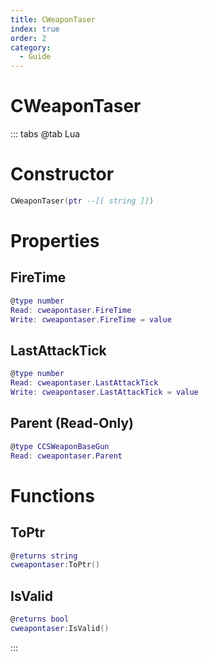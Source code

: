 ```yaml
---
title: CWeaponTaser
index: true
order: 2
category:
  - Guide
---
```


# CWeaponTaser

::: tabs
@tab Lua
# Constructor
```lua
CWeaponTaser(ptr --[[ string ]])
```
# Properties
## FireTime 
```lua
@type number
Read: cweapontaser.FireTime
Write: cweapontaser.FireTime = value
```
## LastAttackTick 
```lua
@type number
Read: cweapontaser.LastAttackTick
Write: cweapontaser.LastAttackTick = value
```
## Parent (Read-Only)
```lua
@type CCSWeaponBaseGun
Read: cweapontaser.Parent
```
# Functions
## ToPtr
```lua
@returns string
cweapontaser:ToPtr()
```
## IsValid
```lua
@returns bool
cweapontaser:IsValid()
```

:::